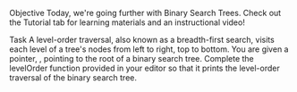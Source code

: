 Objective 
Today, we're going further with Binary Search Trees. Check out the Tutorial tab for learning materials and an instructional video!

Task 
A level-order traversal, also known as a breadth-first search, visits each level of a tree's nodes from left to right, top to bottom. You are given a pointer, , pointing to the root of a binary search tree. Complete the levelOrder function provided in your editor so that it prints the level-order traversal of the binary search tree.
